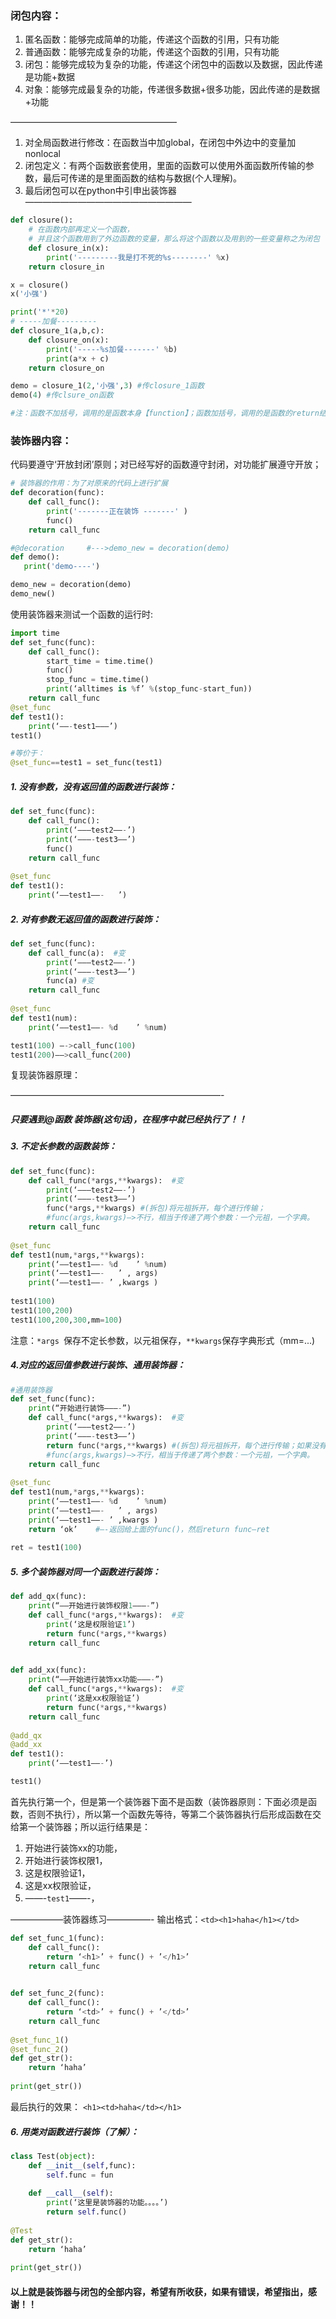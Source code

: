 ### 闭包内容：

1. 匿名函数：能够完成简单的功能，传递这个函数的引用，只有功能
2. 普通函数：能够完成复杂的功能，传递这个函数的引用，只有功能
3. 闭包：能够完成较为复杂的功能，传递这个闭包中的函数以及数据，因此传递是功能+数据
4. 对象：能够完成最复杂的功能，传递很多数据+很多功能，因此传递的是数据+功能

———————————————————

1. 对全局函数进行修改：在函数当中加global，在闭包中外边中的变量加nonlocal
2. 闭包定义：有两个函数嵌套使用，里面的函数可以使用外面函数所传输的参数，最后可传递的是里面函数的结构与数据(个人理解)。
3. 最后闭包可以在python中引申出装饰器
   ———————————————————

```python
def closure():
    # 在函数内部再定义一个函数，
    # 并且这个函数用到了外边函数的变量，那么将这个函数以及用到的一些变量称之为闭包
    def closure_in(x):
        print('---------我是打不死的%s--------' %x)
    return closure_in

x = closure()
x('小强')

print('*'*20)
# -----加餐---------
def closure_1(a,b,c):
    def closure_on(x):
        print('-----%s加餐-------' %b)
        print(a*x + c)
    return closure_on

demo = closure_1(2,'小强',3) #传closure_1函数
demo(4) #传clsure_on函数

#注：函数不加括号，调用的是函数本身【function】；函数加括号，调用的是函数的return结果。
```



### 装饰器内容：

代码要遵守‘开放封闭’原则；对已经写好的函数遵守封闭，对功能扩展遵守开放；

```python
# 装饰器的作用：为了对原来的代码上进行扩展
def decoration(func):
    def call_func():
        print('-------正在装饰 -------' )
        func()
    return call_func

#@decoration     #--->demo_new = decoration(demo)
def demo():
   print('demo----')

demo_new = decoration(demo)
demo_new()
```

使用装饰器来测试一个函数的运行时:

```python
import time
def set_func(func):
	def call_func():
		start_time = time.time()
		func()
		stop_func = time.time()
		print(‘alltimes is %f’ %(stop_func-start_fun))
	return call_func
@set_func
def test1():
	print(‘——-test1———’)	
test1()

#等价于：
@set_func==test1 = set_func(test1)

```

##### 1. 没有参数，没有返回值的函数进行装饰：

```python
def set_func(func):
	def call_func():
		print(‘———test2——-’)
		print(‘———-test3——’)
		func()
	return call_func
	
@set_func
def test1():
	print(‘——test1——-	’)
```

##### 2. 对有参数无返回值的函数进行装饰：

```python
def set_func(func):
	def call_func(a):  #变
		print(‘———test2——-’)
		print(‘———-test3——’)
		func(a) #变
	return call_func
	
@set_func
def test1(num):
	print(‘——test1——- %d	’ %num)

test1(100) —->call_func(100)
test1(200)——>call_func(200)
```

复现装饰器原理：


————————————————————————-

#####  只要遇到@函数 装饰器(这句话)，在程序中就已经执行了！！

##### 3. 不定长参数的函数装饰：

```python
def set_func(func):
	def call_func(*args,**kwargs):  #变
		print(‘———test2——-’)
		print(‘———-test3——’)
		func(*args,**kwargs) #(拆包)将元祖拆开，每个进行传输；
		#func(args,kwargs)—>不行，相当于传递了两个参数：一个元祖，一个字典。
	return call_func
	
@set_func
def test1(num,*args,**kwargs):
	print(‘——test1——- %d	’ %num)
	print(‘——test1——- 	’ , args)
	print(‘——test1——- ’ ,kwargs )
	
test1(100)	
test1(100,200)
test1(100,200,300,mm=100)

```

注意：`*args `保存不定长参数，以元祖保存，`**kwargs`保存字典形式（mm=...)

##### 4.对应的返回值参数进行装饰、通用装饰器：

```python
#通用装饰器
def set_func(func):
	print(“开始进行装饰———-”)
	def call_func(*args,**kwargs):  #变
		print(‘———test2——-’)
		print(‘———-test3——’)
		return func(*args,**kwargs) #(拆包)将元祖拆开，每个进行传输；如果没有return ret返回none。
		#func(args,kwargs)—>不行，相当于传递了两个参数：一个元祖，一个字典。
	return call_func
	
@set_func
def test1(num,*args,**kwargs):
	print(‘——test1——- %d	’ %num)
	print(‘——test1——- 	’ , args)
	print(‘——test1——- ’ ,kwargs )
	return ‘ok’    #—-返回给上面的func()，然后return func—ret
	
ret = test1(100)

```

##### 5. 多个装饰器对同一个函数进行装饰：

```python
def add_qx(func):
	print(“——开始进行装饰权限1———-”)
	def call_func(*args,**kwargs):  #变
		print(‘这是权限验证1’)
		return func(*args,**kwargs)
	return call_func
	

def add_xx(func):
	print(“——开始进行装饰xx功能———-”)
	def call_func(*args,**kwargs):  #变
		print(‘这是xx权限验证’)
		return func(*args,**kwargs)
	return call_func
	
@add_qx
@add_xx
def test1():
	print(‘——test1——-’)	

test1()

```

首先执行第一个，但是第一个装饰器下面不是函数（装饰器原则：下面必须是函数，否则不执行），所以第一个函数先等待，等第二个装饰器执行后形成函数在交给第一个装饰器；所以运行结果是：

1. 开始进行装饰xx的功能，
2. 开始进行装饰权限1，
3. 这是权限验证1，
4. 这是xx权限验证，
5. ——-`test1`——-，

——————装饰器练习—————-
输出格式：```<td><h1>haha</h1></td>```

```python
def set_func_1(func):
	def call_func():
		return ‘<h1>’ + func() + ’</h1>’
	return call_func
	

def set_func_2(func):
	def call_func():
		return ‘<td>’ + func() + ’</td>’
	return call_func
	
@set_func_1()
@set_func_2()
def get_str():
	return ‘haha’
	
print(get_str()) 
```

最后执行的效果：
```<h1><td>haha</td></h1>```

##### 6. 用类对函数进行装饰（了解）：

```python
class Test(object):
	def __init__(self,func):
		self.func = fun
		
	def __call__(self):
		print(‘这里是装饰器的功能。。。。’)
		return self.func()
		
@Test
def get_str():
	return ‘haha’
	
print(get_str())
```



#### 以上就是装饰器与闭包的全部内容，希望有所收获，如果有错误，希望指出，感谢！！

